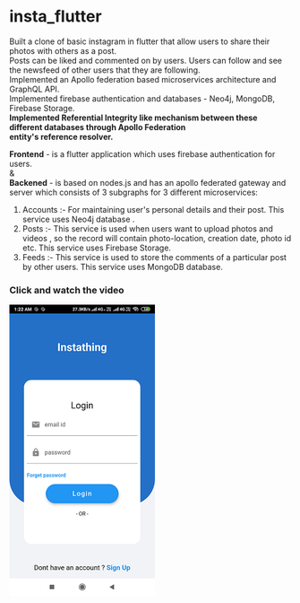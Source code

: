 # insta_flutter

Built a clone of basic instagram in flutter that allow users to share their photos with others as a post.</br>
Posts can be liked and commented on by users. Users can follow and see the newsfeed of other users 
that they are following. </br>
Implemented an Apollo federation based microservices architecture and GraphQL API.</br>
Implemented firebase authentication and databases - Neo4j, MongoDB, Firebase Storage.</br>
<b>Implemented Referential Integrity like mechanism between these different databases through Apollo Federation</br>
entity's reference resolver.</b></br>

<b>Frontend</b> - is a flutter application which uses firebase authentication for users.</br>
&</br>
<b>Backened</b> - is based on nodes.js and has an apollo federated gateway and server which consists of 3 subgraphs for 3 different microservices:
1) Accounts :- For maintaining user's personal details and their post. This service uses Neo4j database .
2) Posts :- This service is used when users want to upload photos and videos , so the record will contain photo-location, creation date, photo id etc. This service uses             Firebase Storage.
3) Feeds :- This service is used to store the comments of a particular post by other users. This service uses MongoDB database.

### Click and watch the video
[![Output video](/out_thumbn.png)](https://drive.google.com/file/d/12TyxsefCmty0KxsG186VolmUmeSNJ6dR/view?usp=sharing) </br>


